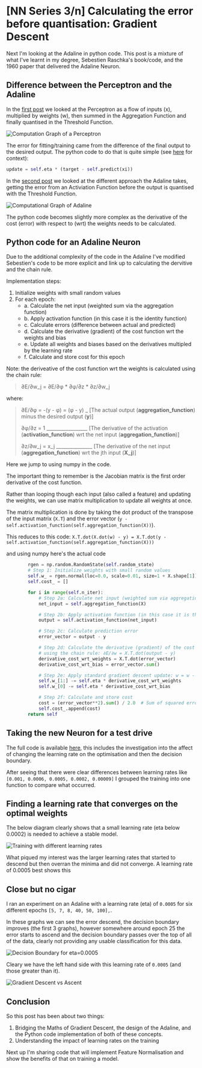 # [NN Series 3/n] Calculating the error before quantisation: Gradient Descent

Next I'm looking at the Adaline in python code. This post is a mixture of what I've learnt in my degree, Sebestien Raschka's book/code, and the 1960 paper that delivered the Adaline Neuron.

## Difference between the Perceptron and the Adaline

In the [first post](https://matt.thompson.gr/2025/02/12/nn-series-n-from-neurons.html) we looked at the Perceptron as a flow of inputs (x), multiplied by weights (w), then summed in the Aggregation Function and finally quantised in the Threshold Function.

![Computation Graph of a Perceptron](https://raw.githubusercontent.com/thompsonson/neuralnet-background/refs/heads/main/images/perceptron/perceptron.png)

The error for fitting/training came from the difference of the final output to the desired output. The python code to do that is quite simple (see [here](https://github.com/thompsonson/neuralnet-background/blob/main/perceptron.ipynb?short_path=a0eec92#L133) for context):

```python
update = self.eta * (target - self.predict(xi))
```

In the [second post](https://matt.thompson.gr/2025/02/24/nn-series-n-circuits-that.html) we looked at the different approach the Adaline takes, getting the error from an Activiation Function before the output is quantised with the Threshold Function.

![Computational Graph of Adaline](https://raw.githubusercontent.com/thompsonson/neuralnet-background/refs/heads/main/images/adaline/adaline_computional_graph.png)

The python code becomes slightly more complex as the derivative of the cost (error) with respect to (wrt) the weights needs to be calculated.

## Python code for an Adaline Neuron

Due to the additional complexity of the code in the Adaline I've modified Sebestien's code to be more explicit and link up to calculating the dervitive and the chain rule.

Implementation steps:
1. Initialize weights with small random values
2. For each epoch:
    - a. Calculate the net input (weighted sum via the aggregation function)
    - b. Apply activation function (in this case it is the identity function)
    - c. Calculate errors (difference between actual and predicted)
    - d. Calculate the derivative (gradient) of the cost function wrt the weights and bias
    - e. Update all weights and biases based on the derivatives multipled by the learning rate
    - f. Calculate and store cost for this epoch

Note: the deriveative of the cost function wrt the weights is calculated using the chain rule:

> ∂E/∂w_j = ∂E/∂φ * ∂φ/∂z * ∂z/∂w_j

where:

> ∂E/∂φ = -(y - φ) = (φ - y)  _ [The actual output (**aggregation_function**) minus the desired output (**y**)]
>
> ∂φ/∂z = 1   _________________ [The derivative of the activation (**activation_function**) wrt the net input (**aggregation_function**)]
>
> ∂z/∂w_j = x_j _______________ [The derivative of the net input (**aggregation_function**) wrt the jth input (**X_j**)]

Here we jump to using numpy in the code.

The important thing to remember is the Jacobian matrix is the first order derivative of the cost function.

Rather than looping though each input (also called a feature) and updating the weights, we can use matrix multiplication to update all weights at once.

The matrix multiplication is done by taking the dot product of the transpose of the input matrix (`X.T`) and the error vector (`y - self.activation_function(self.aggregation_function(X))`).

This reduces to this code: `X.T.dot(X.dot(w) - y) = X.T.dot(y - self.activation_function(self.aggregation_function(X)))`

and using numpy here's the actual code

```python
        rgen = np.random.RandomState(self.random_state)
        # Step 1: Initialize weights with small random values
        self.w_ = rgen.normal(loc=0.0, scale=0.01, size=1 + X.shape[1])
        self.cost_ = []

        for i in range(self.n_iter):
            # Step 2a: Calculate net input (weighted sum via aggregation_function)
            net_input = self.aggregation_function(X)

            # Step 2b: Apply activation function (in this case it is the identity function)
            output = self.activation_function(net_input)

            # Step 2c: Calculate prediction error
            error_vector = output - y

            # Step 2d: Calculate the derivative (gradient) of the cost function wrt the weights and bias
            # using the chain rule: ∂E/∂w = X.T.dot(output - y)
            derivative_cost_wrt_weights = X.T.dot(error_vector)
            derivative_cost_wrt_bias = error_vector.sum()

            # Step 2e: Apply standard gradient descent update: w = w - eta * gradient
            self.w_[1:] -= self.eta * derivative_cost_wrt_weights
            self.w_[0] -= self.eta * derivative_cost_wrt_bias

            # Step 2f: Calculate and store cost
            cost = (error_vector**2).sum() / 2.0  # Sum of squared errors / 2
            self.cost_.append(cost)
        return self
```

## Taking the new Neuron for a test drive

The full code is available [here](https://github.com/thompsonson/neuralnet-background/blob/main/adaline.ipynb), this includes the investigation into the affect of changing the learning rate on the optimisation and then the decision boundary.

After seeing that there were clear differences between learning rates like ` [0.001, 0.0006, 0.0005, 0.0002, 0.00009]` I grouped the training into one function to compare what occurred.

## Finding a learning rate that converges on the optimal weights

The below diagram clearly shows that a small learning rate (eta below 0.0002) is needed to achieve a stable model.

![Training with different learning rates](https://raw.githubusercontent.com/thompsonson/neuralnet-background/refs/heads/main/images/adaline/training.png)

What piqued my interest was the larger learning rates that started to descend but then overran the minima and did not converge. A learning rate of 0.0005 best shows this

## Close but no cigar

I ran an experiment on an Adaline with a learning rate (eta) of `0.0005` for six different epochs `[5, 7, 8, 40, 50, 100],`.

In these graphs we can see the error descend, the decision boundary improves (the first 3 graphs), however somewhere around epoch 25 the error starts to ascend and the decision boundary passes over the top of all of the data, clearly not providing any usable classification for this data.

![Decision Boundary for eta=0.0005](https://raw.githubusercontent.com/thompsonson/neuralnet-background/refs/heads/main/images/adaline/decision_boundary.png)

Cleary we have the left hand side with this learning rate of `0.0005` (and those greater than it).

![Gradient Descent vs Ascent](https://raw.githubusercontent.com/thompsonson/neuralnet-background/refs/heads/main/images/adaline/gradient_decent_and_ascent.png)

## Conclusion

So this post has been about two things:

1. Bridging the Maths of Gradient Descent, the design of the Adaline, and the Python code implementation of both of these concepts.
2. Understanding the impact of learning rates on the training

Next up I'm sharing code that will implement Feature Normalisation and show the benefits of that on training a model.





